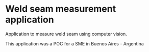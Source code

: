 
# Weld seam measurement application

Application to measure weld seam using computer vision.

This application was a POC for a SME in Buenos Aires - Argentina


